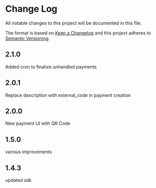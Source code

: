 # Change Log
All notable changes to this project will be documented in this file.

The format is based on [Keep a Changelog](http://keepachangelog.com/)
and this project adheres to [Semantic Versioning](http://semver.org/).

## 2.1.0
Added cron to finalize unhandled payments

## 2.0.1
Replace description with external_code in payment creation

## 2.0.0
New payment UI with QR Code

## 1.5.0
various improvements

## 1.4.3
updated sdk
